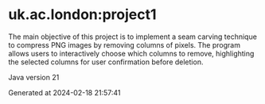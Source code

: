 # uk.ac.london:project1

The main objective of this project is to implement a seam carving technique to compress PNG images by removing columns of pixels. The program allows users to interactively choose which columns to remove, highlighting the selected columns for user confirmation before deletion.

Java version 21

Generated at 2024-02-18 21:57:41
